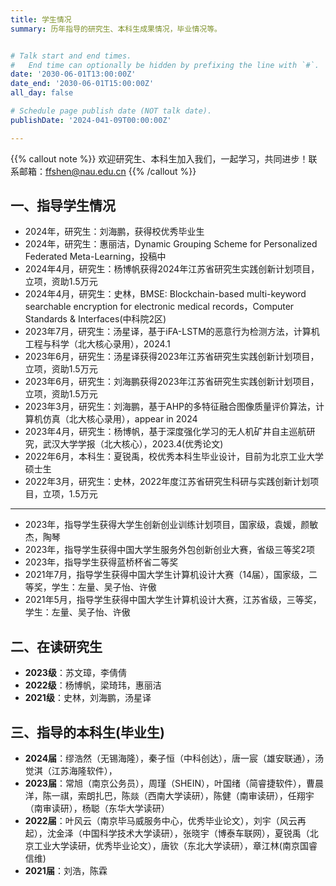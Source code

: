 ```yaml
---
title: 学生情况
summary: 历年指导的研究生、本科生成果情况，毕业情况等。


# Talk start and end times.
#   End time can optionally be hidden by prefixing the line with `#`.
date: '2030-06-01T13:00:00Z'
date_end: '2030-06-01T15:00:00Z'
all_day: false

# Schedule page publish date (NOT talk date).
publishDate: '2024-041-09T00:00:00Z'

---
```



{{% callout note %}}
欢迎研究生、本科生加入我们，一起学习，共同进步！联系邮箱：ffshen@nau.edu.cn
{{% /callout %}}

## 一、指导学生情况

- 2024年，研究生：刘海鹏，获得校优秀毕业生
- 2024年，研究生：惠丽洁，Dynamic Grouping Scheme for Personalized Federated Meta-Learning，投稿中
- 2024年4月，研究生：杨博帆获得2024年江苏省研究生实践创新计划项目，立项，资助1.5万元
- 2024年4月，研究生：史林，BMSE: Blockchain-based multi-keyword searchable encryption for electronic medical records，Computer Standards & Interfaces(中科院2区)
- 2023年7月，研究生：汤星译，基于iFA-LSTM的恶意行为检测方法，计算机工程与科学（北大核心录用），2024.1
- 2023年6月，研究生：汤星译获得2023年江苏省研究生实践创新计划项目，立项，资助1.5万元
- 2023年6月，研究生：刘海鹏获得2023年江苏省研究生实践创新计划项目，立项，资助1.5万元
- 2023年3月，研究生：刘海鹏，基于AHP的多特征融合图像质量评价算法，计算机仿真（北大核心录用），appear in 2024
- 2023年4月，研究生：杨博帆，基于深度强化学习的无人机矿井自主巡航研究，武汉大学学报（北大核心），2023.4(优秀论文)
- 2022年6月，本科生：夏锐禹，校优秀本科生毕业设计，目前为北京工业大学硕士生
- 2022年3月，研究生：史林，2022年度江苏省研究生科研与实践创新计划项目，立项，1.5万元

---

- 2023年，指导学生获得大学生创新创业训练计划项目，国家级，袁媛，颜敏杰，陶琴
- 2023年，指导学生获得中国大学生服务外包创新创业大赛，省级三等奖2项
- 2023年，指导学生获得蓝桥杯省二等奖
- 2021年7月，指导学生获得中国大学生计算机设计大赛（14届），国家级，二等奖，学生：左量、吴子怡、许傲
- 2021年5月，指导学生获得中国大学生计算机设计大赛，江苏省级，三等奖，学生：左量、吴子怡、许傲


## 二、在读研究生

- **2023级**：苏文璋，李倩倩
- **2022级**：杨博帆，梁琦玮，惠丽洁
- **2021级**：史林，刘海鹏，汤星译

## 三、指导的本科生(毕业生)

- **2024届**：缪浩然（无锡海隆），秦子恒（中科创达），唐一宸（雄安联通），汤觉淇（江苏海隆软件），
- **2023届**：常旭（南京公务员），周瑾（SHEIN），叶国绪（简睿捷软件），曹晨洋，陈一祺，索朗扎巴，陈燚（西南大学读研），陈健（南审读研），任翔宇（南审读研），杨聪（东华大学读研）
- **2022届**：叶风云（南京毕马威服务中心，优秀毕业论文），刘宇（风云再起），沈金泽（中国科学技术大学读研），张晓宇（博泰车联网），夏锐禹（北京工业大学读研，优秀毕业论文），唐钦（东北大学读研），章江林(南京国睿信维) 
- **2021届**：刘浩，陈霖
